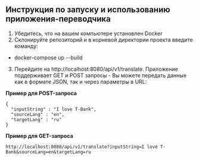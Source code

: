 ## Инструкция по запуску и использованию приложения-переводчика
1. Убедитесь, что на вашем компьютере установлен Docker 
2. Склонируйте репозиторий и в корневой директории проекта введите команду:
- docker-compose up --build
3. Перейдите на http://localhost:8080/api/v1/translate. Приложение поддерживает GET и POST запросы - Вы можете передать данные как в формате JSON, так и через параметры в URL:

**Пример для POST-запроса**
```
{
  "inputString" : "I love T-Bank",
  "sourceLang" : "en",
  "targetLang" : "ru"
}
```

**Пример для GET-запроса**
```
http://localhost:8080/api/v1/translate?inputString=I love T-Bank&sourceLang=en&targetLang=ru
```
